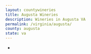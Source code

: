 ```yaml
---
layout: countywineries
title: Augusta Wineries
description: Wineries in Augusta VA
permalink: /virginia/augusta/
county: augusta
state: va
---
```

-
